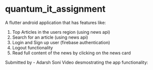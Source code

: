 # quantum_it_assignment

A flutter android application that has features like:
1. Top Articles in the users region (using news api)
2. Search for an article (using news api)
3. Login and Sign up user (firebase authentication)
4. Logout functionality 
5. Read full content of the news by clicking on the news card

Submitted by - Adarsh Soni
Video desmostrating the app functionality:
